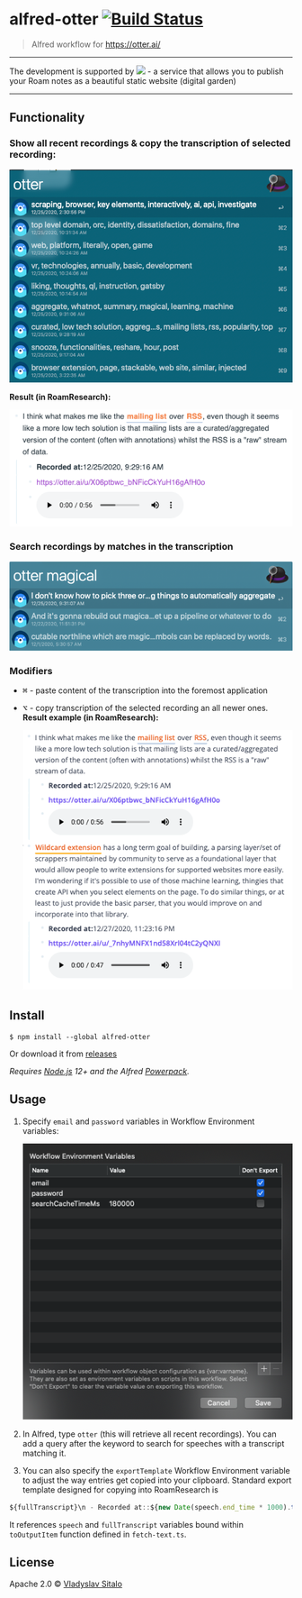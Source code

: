 # alfred-otter [![Build Status](https://travis-ci.org/Stvad/alfred-otter.svg?branch=master)](https://travis-ci.org/Stvad/alfred-otter)

> Alfred workflow for https://otter.ai/

---
The development is supported by <a href="https://roam.garden/"> <img src="https://roam.garden/static/logo-2740b191a74245dc48ee30c68d5192aa.svg" height="50" /></a> - a service that allows you to publish your Roam notes as a beautiful static website (digital garden)

---

## Functionality

### Show all recent recordings & copy the transcription of selected recording:

![](images/21f4ea9e.png)

**Result (in RoamResearch):**

![](images/05ab02ce.png)

### Search recordings by matches in the transcription

![](images/21027969.png)

### Modifiers
- <kbd>⌘</kbd> - paste content of the transcription into the foremost application
- <kbd>⌥</kbd> - copy transcription of the selected recording an all newer ones. 
  **Result example (in RoamResearch):**
     
    
  ![](images/547fe6ad.png)


## Install

```
$ npm install --global alfred-otter
```

Or download it from [releases](https://github.com/Stvad/alfred-otter/releases/)

*Requires [Node.js](https://nodejs.org) 12+ and the
Alfred [Powerpack](https://www.alfredapp.com/powerpack/).*

## Usage

1. Specify `email` and `password` variables in Workflow Environment variables: 

    ![](images/a3c34cd2.png)


2. In Alfred, type `otter` (this will retrieve all recent recordings). 
   You can add a query after the keyword to search for speeches with a transcript matching it. 

3. You can also specify the `exportTemplate` Workflow Environment variable to adjust the way entries get copied into your clipboard. Standard export template designed for copying into RoamResearch is

``` typescript
${fullTranscript}\n - Recorded at::${new Date(speech.end_time * 1000).toLocaleString()}\n - https://otter.ai/u/${speech.otid}\n - {{audio: ${speech.audio_url} }}
```
It references `speech` and `fullTranscript` variables bound within `toOutputItem` function defined in `fetch-text.ts`.

## License

Apache 2.0 © [Vladyslav Sitalo](http://sitalo.org)
